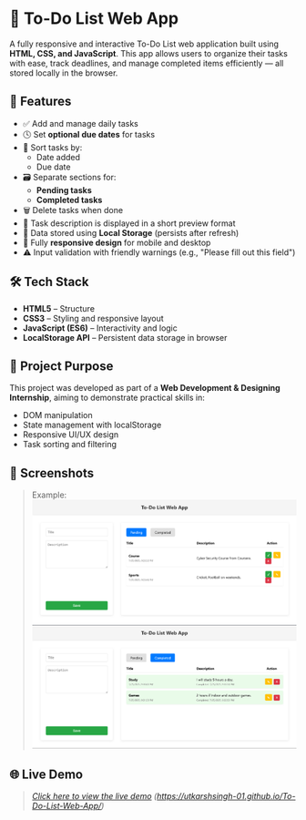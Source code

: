 # 📝 To-Do List Web App

A fully responsive and interactive To-Do List web application built using **HTML, CSS, and JavaScript**. This app allows users to organize their tasks with ease, track deadlines, and manage completed items efficiently — all stored locally in the browser.

## 🚀 Features

- ✅ Add and manage daily tasks
- 🕓 Set **optional due dates** for tasks
- 📅 Sort tasks by:
  - Date added
  - Due date
- 🗃️ Separate sections for:
  - **Pending tasks**
  - **Completed tasks**
- 🗑️ Delete tasks when done
- 🧠 Task description is displayed in a short preview format
- 💾 Data stored using **Local Storage** (persists after refresh)
- 📱 Fully **responsive design** for mobile and desktop
- ⚠️ Input validation with friendly warnings (e.g., "Please fill out this field")

## 🛠️ Tech Stack

- **HTML5** – Structure  
- **CSS3** – Styling and responsive layout  
- **JavaScript (ES6)** – Interactivity and logic  
- **LocalStorage API** – Persistent data storage in browser

## 🎯 Project Purpose

This project was developed as part of a **Web Development & Designing Internship**, aiming to demonstrate practical skills in:
- DOM manipulation
- State management with localStorage
- Responsive UI/UX design
- Task sorting and filtering

## 📸 Screenshots

> Example:
> ![To-Do List Screenshot](https://github.com/UtkarshSingh-01/To-Do-List-Web-App/blob/main/Demo/Screenshot%202025-07-25%20213414.png)
> ![To-Do List Screenshot](https://github.com/UtkarshSingh-01/To-Do-List-Web-App/blob/main/Demo/Screenshot%202025-07-25%20213430.png)

## 🌐 Live Demo

> *[Click here to view the live demo](#)* *(https://utkarshsingh-01.github.io/To-Do-List-Web-App/)*
